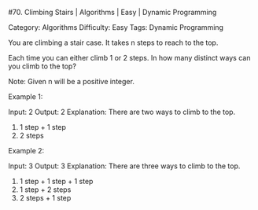 #70. Climbing Stairs | Algorithms | Easy | Dynamic Programming

Category: Algorithms
Difficulty: Easy
Tags: Dynamic Programming

You are climbing a stair case. It takes n steps to reach to the top.

Each time you can either climb 1 or 2 steps. In how many distinct ways can you climb to the top?

Note: Given n will be a positive integer.

Example 1:


Input: 2
Output: 2
Explanation: There are two ways to climb to the top.
1. 1 step + 1 step
2. 2 steps


Example 2:


Input: 3
Output: 3
Explanation: There are three ways to climb to the top.
1. 1 step + 1 step + 1 step
2. 1 step + 2 steps
3. 2 steps + 1 step


